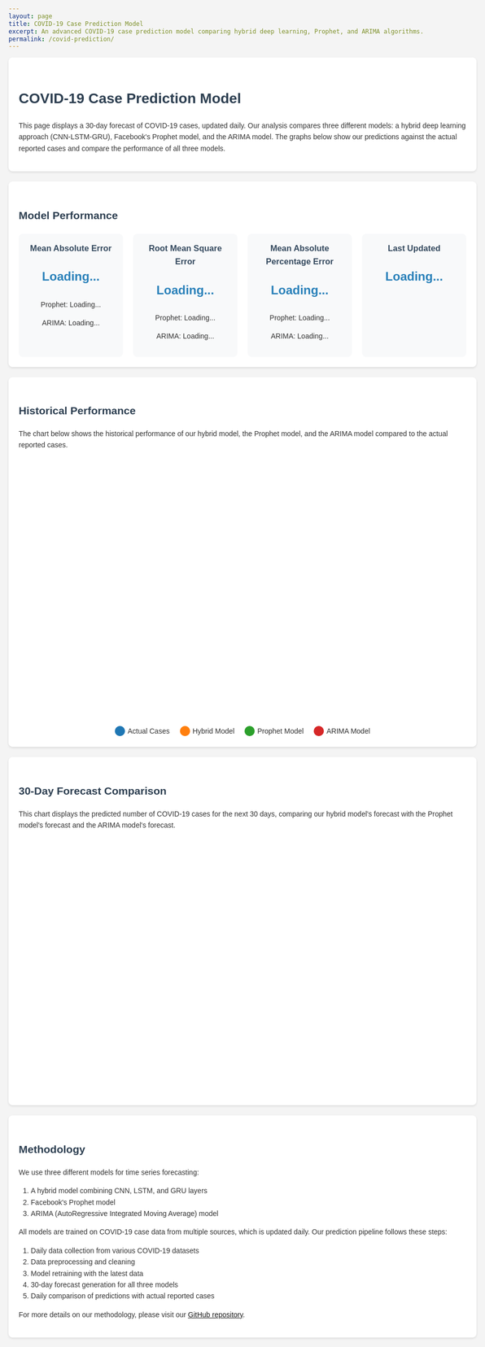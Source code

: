 ```yaml
---
layout: page
title: COVID-19 Case Prediction Model
excerpt: An advanced COVID-19 case prediction model comparing hybrid deep learning, Prophet, and ARIMA algorithms.
permalink: /covid-prediction/
---
```


<style>
    body {
        font-family: 'Arial', sans-serif;
        line-height: 1.6;
        color: #333;
        max-width: 1200px;
        margin: 0 auto;
        padding: 20px;
        background-color: #f4f4f4;
    }
    h1, h2 {
        color: #2c3e50;
    }
    .container {
        background-color: #fff;
        border-radius: 8px;
        padding: 20px;
        margin-bottom: 20px;
        box-shadow: 0 2px 4px rgba(0,0,0,0.1);
    }
    .metrics-grid {
        display: grid;
        grid-template-columns: repeat(auto-fit, minmax(200px, 1fr));
        gap: 20px;
        margin-top: 20px;
    }
    .metric-card {
        background-color: #f8f9fa;
        border-radius: 8px;
        padding: 15px;
        text-align: center;
    }
    .metric-card h3 {
        margin-top: 0;
        color: #34495e;
    }
    .metric-value {
        font-size: 24px;
        font-weight: bold;
        color: #2980b9;
    }
    .chart-container {
        height: 500px;
        margin-top: 20px;
    }
    .model-key {
        display: flex;
        justify-content: center;
        margin-top: 20px;
    }
    .model-key-item {
        margin: 0 10px;
        display: flex;
        align-items: center;
    }
    .model-key-color {
        width: 20px;
        height: 20px;
        margin-right: 5px;
        border-radius: 50%;
    }
    .error-message {
        color: #e74c3c;
        font-weight: bold;
        text-align: center;
        padding: 20px;
        background-color: #fadbd8;
        border-radius: 8px;
        margin-top: 20px;
    }
</style>

<div class="container">
    <h1>COVID-19 Case Prediction Model</h1>
    <p>
        This page displays a 30-day forecast of COVID-19 cases, updated daily. Our analysis compares three different models:
        a hybrid deep learning approach (CNN-LSTM-GRU), Facebook's Prophet model, and the ARIMA model. The graphs below show
        our predictions against the actual reported cases and compare the performance of all three models.
    </p>
</div>

<div id="error-container"></div>

<div class="container">
    <h2>Model Performance</h2>
    <div class="metrics-grid">
        <div class="metric-card">
            <h3>Mean Absolute Error</h3>
            <p class="metric-value" id="hybrid-mae">Loading...</p>
            <p id="prophet-mae">Prophet: Loading...</p>
            <p id="arima-mae">ARIMA: Loading...</p>
        </div>
        <div class="metric-card">
            <h3>Root Mean Square Error</h3>
<p class="metric-value" id="hybrid-rmse">Loading...</p>
            <p id="prophet-rmse">Prophet: Loading...</p>
            <p id="arima-rmse">ARIMA: Loading...</p>
        </div>
        <div class="metric-card">
            <h3>Mean Absolute Percentage Error</h3>
            <p class="metric-value" id="hybrid-mape">Loading...</p>
            <p id="prophet-mape">Prophet: Loading...</p>
            <p id="arima-mape">ARIMA: Loading...</p>
        </div>
        <div class="metric-card">
            <h3>Last Updated</h3>
            <p class="metric-value" id="last-updated">Loading...</p>
        </div>
    </div>
</div>

<div class="container">
    <h2>Historical Performance</h2>
    <p>
        The chart below shows the historical performance of our hybrid model, the Prophet model, and the ARIMA model
        compared to the actual reported cases.
    </p>
    <div id="historical-chart" class="chart-container"></div>
    <div class="model-key">
        <div class="model-key-item">
            <div class="model-key-color" style="background-color: #1f77b4;"></div>
            <span>Actual Cases</span>
        </div>
        <div class="model-key-item">
            <div class="model-key-color" style="background-color: #ff7f0e;"></div>
            <span>Hybrid Model</span>
        </div>
        <div class="model-key-item">
            <div class="model-key-color" style="background-color: #2ca02c;"></div>
            <span>Prophet Model</span>
        </div>
        <div class="model-key-item">
            <div class="model-key-color" style="background-color: #d62728;"></div>
            <span>ARIMA Model</span>
        </div>
    </div>
</div>

<div class="container">
    <h2>30-Day Forecast Comparison</h2>
    <p>
        This chart displays the predicted number of COVID-19 cases for the next 30 days, comparing our hybrid model's
        forecast with the Prophet model's forecast and the ARIMA model's forecast.
    </p>
    <div id="forecast-chart" class="chart-container"></div>
</div>

<div class="container">
    <h2>Methodology</h2>
    <p>
        We use three different models for time series forecasting:
    </p>
    <ol>
        <li>A hybrid model combining CNN, LSTM, and GRU layers</li>
        <li>Facebook's Prophet model</li>
        <li>ARIMA (AutoRegressive Integrated Moving Average) model</li>
    </ol>
    <p>
        All models are trained on COVID-19 case data from multiple sources, which is updated daily. Our prediction pipeline follows these steps:
    </p>
    <ol>
        <li>Daily data collection from various COVID-19 datasets</li>
        <li>Data preprocessing and cleaning</li>
        <li>Model retraining with the latest data</li>
        <li>30-day forecast generation for all three models</li>
        <li>Daily comparison of predictions with actual reported cases</li>
    </ol>
    <p>
        For more details on our methodology, please visit our <a href="https://github.com/hiyata/covid-19-predictor">GitHub repository</a>.
    </p>
</div>

<script src="https://cdn.plot.ly/plotly-latest.min.js"></script>
<script src="https://cdnjs.cloudflare.com/ajax/libs/dayjs/1.10.4/dayjs.min.js"></script>
<script>
document.addEventListener('DOMContentLoaded', function() {
    console.log('DOM content loaded');
    
    function displayErrorMessage(message) {
        const errorContainer = document.getElementById('error-container');
        errorContainer.innerHTML = `<div class="error-message">${message}</div>`;
    }
    
    function updateMetrics(data) {
        document.getElementById('hybrid-mae').textContent = data.hybrid_mae.toFixed(2);
        document.getElementById('hybrid-rmse').textContent = data.hybrid_rmse.toFixed(2);
        document.getElementById('hybrid-mape').textContent = data.hybrid_mape.toFixed(2) + '%';
        document.getElementById('prophet-mae').textContent = 'Prophet: ' + data.prophet_mae.toFixed(2);
        document.getElementById('prophet-rmse').textContent = 'Prophet: ' + data.prophet_rmse.toFixed(2);
        document.getElementById('prophet-mape').textContent = 'Prophet: ' + data.prophet_mape.toFixed(2) + '%';
        document.getElementById('arima-mae').textContent = 'ARIMA: ' + data.arima_mae.toFixed(2);
        document.getElementById('arima-rmse').textContent = 'ARIMA: ' + data.arima_rmse.toFixed(2);
        document.getElementById('arima-mape').textContent = 'ARIMA: ' + data.arima_mape.toFixed(2) + '%';
        document.getElementById('last-updated').textContent = dayjs(data.last_updated).format('MMMM D, YYYY HH:mm:ss');
    }
    
    function createHistoricalChart(data, historicalData) {
        const trace1 = {
            x: data.dates.slice(0, -30),
            y: data.actual.slice(0, -30),
            type: 'scatter',
            mode: 'lines',
            name: 'Actual Cases',
            line: {color: '#1f77b4'}
        };
        const trace2 = {
            x: data.dates.slice(0, -30),
            y: data.predicted.slice(0, -30),
            type: 'scatter',
            mode: 'lines',
            name: 'Hybrid Model Prediction',
            line: {color: '#ff7f0e'}
        };
        const trace3 = {
            x: data.dates.slice(0, -30),
            y: data.prophet_predicted.slice(0, -30),
            type: 'scatter',
            mode: 'lines',
            name: 'Prophet Model Prediction',
            line: {color: '#2ca02c'}
        };
        const trace4 = {
            x: data.dates.slice(0, -30),
            y: data.arima_predicted.slice(0, -30),
            type: 'scatter',
            mode: 'lines',
            name: 'ARIMA Model Prediction',
            line: {color: '#d62728'}
        };

        const layout = {
            title: 'COVID-19 Cases: Actual vs Predicted',
            xaxis: { title: 'Date', rangeslider: {visible: true} },
            yaxis: { title: 'Number of Cases' },
            legend: {orientation: 'h', y: -0.2}
        };

        Plotly.newPlot('historical-chart', [trace1, trace2, trace3, trace4], layout);
    }
    
    function createForecastChart(data, historicalData) {
        const lastActualDate = data.dates[data.dates.length - 31];
        const actualDates = Object.keys(historicalData).filter(date => date > lastActualDate);
        const actualValues = actualDates.map(date => data.actual[data.dates.indexOf(date)]);

        const trace1 = {
            x: data.dates.slice(-30),
            y: data.future_predicted,
            type: 'scatter',
            mode: 'lines',
            name: 'Hybrid Model Forecast',
            line: {color: '#ff7f0e'}
        };
        const trace2 = {
            x: data.dates.slice(-30),
            y: data.prophet_future_predicted,
            type: 'scatter',
            mode: 'lines',
            name: 'Prophet Model Forecast',
            line: {color: '#2ca02c'}
        };
        const trace3 = {
            x: data.dates.slice(-30),
            y: data.arima_future_predicted,
            type: 'scatter',
            mode: 'lines',
            name: 'ARIMA Model Forecast',
            line: {color: '#d62728'}
        };
        const trace4 = {
            x: actualDates,
            y: actualValues,
            type: 'scatter',
            mode: 'markers',
            name: 'Actual Cases',
            marker: {color: '#1f77b4', size: 8}
        };

        const layout = {
            title: '30-Day COVID-19 Case Forecast',
            xaxis: { title: 'Date' },
            yaxis: { title: 'Number of Cases' },
            legend: {orientation: 'h', y: -0.2}
        };

        Plotly.newPlot('forecast-chart', [trace1, trace2, trace3, trace4], layout);
    }

    // Fetch the latest prediction data
    fetch('/assets/covid-19-files/covid_predictions.json')
        .then(response => {
            console.log('Response status:', response.status);
            if (!response.ok) {
                throw new Error(`HTTP error! status: ${response.status}`);
            }
            return response.json();
        })
        .then(data => {
            console.log('Prediction data received:', data);
            updateMetrics(data);

            // Fetch historical data
            return fetch('/assets/covid-19-files/historical_predictions.json')
                .then(response => {
                    if (!response.ok) {
                        throw new Error(`HTTP error! status: ${response.status}`);
                    }
                    return response.json();
                })
                .then(historicalData => {
                    console.log('Historical data received:', historicalData);
                    createHistoricalChart(data, historicalData);
                    createForecastChart(data, historicalData);
                });
        })
        .catch(error => {
            console.error('Error:', error);
            displayErrorMessage(`Error loading data: ${error.message}`);
        });
});
</script>